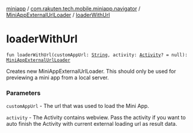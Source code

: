 [miniapp](../../index.md) / [com.rakuten.tech.mobile.miniapp.navigator](../index.md) / [MiniAppExternalUrlLoader](index.md) / [loaderWithUrl](./loader-with-url.md)

# loaderWithUrl

`fun loaderWithUrl(customAppUrl: `[`String`](https://kotlinlang.org/api/latest/jvm/stdlib/kotlin/-string/index.html)`, activity: `[`Activity`](https://developer.android.com/reference/android/app/Activity.html)`? = null): `[`MiniAppExternalUrlLoader`](index.md)

Creates new MiniAppExternalUrlLoader.
This should only be used for previewing a mini app from a local server.

### Parameters

`customAppUrl` - The url that was used to load the Mini App.

`activity` - The Activity contains webview. Pass the activity if you want to auto finish
the Activity with current external loading url as result data.